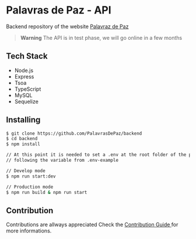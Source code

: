 # Palavras de Paz - API

Backend repository of the website [Palavraz de Paz](https://www.palavrasdepaz.org/)

> **Warning**
> The API is in test phase, we will go online in a few months

## Tech Stack

- Node.js
- Express
- Tsoa
- TypeScript
- MySQL
- Sequelize

## Installing

```bash
$ git clone https://github.com/PalavrasDePaz/backend
$ cd backend
$ npm install

// At this point it is needed to set a .env at the root folder of the project
// following the variable from .env-example

// Develop mode
$ npm run start:dev

// Production mode
$ npm run build & npm run start
```

## Contribution

Contributions are allways appreciated
Check the [Contribution Guide ](https://github.com/PalavrasDePaz/backend/blob/develop/.github/docs/CONTRIBUTING.md) for more informations.
